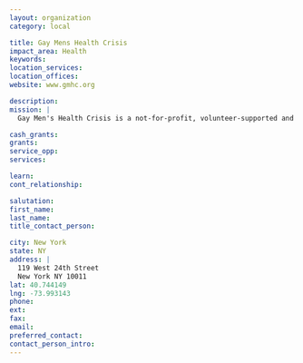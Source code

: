 ```yaml
---
layout: organization
category: local

title: Gay Mens Health Crisis
impact_area: Health
keywords: 
location_services: 
location_offices: 
website: www.gmhc.org

description: 
mission: |
  Gay Men's Health Crisis is a not-for-profit, volunteer-supported and community-based organization committed to national leadership in the fight against AIDS. Our mission is to reduce the spread of HIV disease, help people with HIV maintain and improve their health and independence, and keep the prevention, treatment and cure of HIV an urgent national and local priority.

cash_grants: 
grants: 
service_opp: 
services: 

learn: 
cont_relationship: 

salutation: 
first_name: 
last_name: 
title_contact_person: 

city: New York
state: NY
address: |
  119 West 24th Street     
  New York NY 10011
lat: 40.744149
lng: -73.993143
phone: 
ext: 
fax: 
email: 
preferred_contact: 
contact_person_intro: 
---
```

